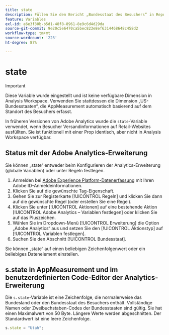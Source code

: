 ```yaml
---
title: state
description: Füllen Sie den Bericht „Bundesstaat des Besuchers“ in Reports & Analytics.
feature: Variables
exl-id: a6e3f30b-b5d1-48f8-8961-8e9c6d4d29da
source-git-commit: 9e20c5e6470ca5bec823e8ef6314468648c458d2
workflow-type: tm+mt
source-wordcount: '223'
ht-degree: 87%

---
```


# state

>[!IMPORTANT]
>
>Diese Variable wurde eingestellt und ist keine verfügbare Dimension in Analysis Workspace. Verwenden Sie stattdessen die Dimension „US-Bundesstaaten“, die AppMeasurement automatisch basierend auf dem Standort des Besuchers erfasst.

In früheren Versionen von Adobe Analytics wurde die `state`-Variable verwendet, wenn Besucher Versandinformationen auf Retail-Websites ausfüllten. Sie ist funktionell mit einer Prop identisch, aber nicht in Analysis Workspace verfügbar.

## Status mit der Adobe Analytics-Erweiterung

Sie können „state“ entweder beim Konfigurieren der Analytics-Erweiterung (globale Variablen) oder unter Regeln festlegen.

1. Anmelden bei [Adobe Experience Platform-Datenerfassung](https://experience.adobe.com/data-collection) mit Ihren Adobe ID-Anmeldeinformationen.
2. Klicken Sie auf die gewünschte Tag-Eigenschaft.
3. Gehen Sie zur Registerkarte [!UICONTROL Regeln] und klicken Sie dann auf die gewünschte Regel (oder erstellen Sie eine Regel).
4. Klicken Sie unter [!UICONTROL Aktionen] auf eine bestehende Aktion [!UICONTROL Adobe Analytics – Variablen festlegen] oder klicken Sie auf das Pluszeichen.
5. Wählen Sie im Dropdown-Menü [!UICONTROL Erweiterung] die Option „Adobe Analytics“ aus und setzen Sie den [!UICONTROL Aktionstyp] auf [!UICONTROL Variablen festlegen].
6. Suchen Sie den Abschnitt [!UICONTROL Bundesstaat].

Sie können „state“ auf einen beliebigen Zeichenfolgenwert oder ein beliebiges Datenelement einstellen.

## s.state in AppMeasurement und im benutzerdefinierten Code-Editor der Analytics-Erweiterung

Die `s.state`-Variable ist eine Zeichenfolge, die normalerweise das Bundesland oder den Bundesstaat des Besuchers enthält. Vollständige Namen oder Zweibuchstaben-Codes der Bundesstaaten sind gültig. Sie hat einen Maximalwert von 50 Byte. Längere Werte werden abgeschnitten. Der Standardwert ist eine leere Zeichenfolge.

```js
s.state = "Utah";
```
